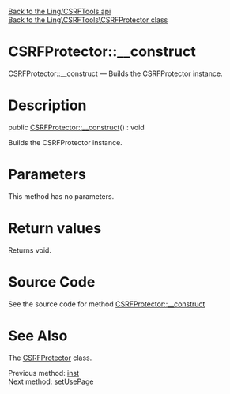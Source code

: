 [Back to the Ling/CSRFTools api](https://github.com/lingtalfi/CSRFTools/blob/master/doc/api/Ling/CSRFTools.md)<br>
[Back to the Ling\CSRFTools\CSRFProtector class](https://github.com/lingtalfi/CSRFTools/blob/master/doc/api/Ling/CSRFTools/CSRFProtector.md)


CSRFProtector::__construct
================



CSRFProtector::__construct — Builds the CSRFProtector instance.




Description
================


public [CSRFProtector::__construct](https://github.com/lingtalfi/CSRFTools/blob/master/doc/api/Ling/CSRFTools/CSRFProtector/__construct.md)() : void




Builds the CSRFProtector instance.




Parameters
================

This method has no parameters.


Return values
================

Returns void.








Source Code
===========
See the source code for method [CSRFProtector::__construct](https://github.com/lingtalfi/CSRFTools/blob/master/CSRFProtector.php#L129-L135)


See Also
================

The [CSRFProtector](https://github.com/lingtalfi/CSRFTools/blob/master/doc/api/Ling/CSRFTools/CSRFProtector.md) class.

Previous method: [inst](https://github.com/lingtalfi/CSRFTools/blob/master/doc/api/Ling/CSRFTools/CSRFProtector/inst.md)<br>Next method: [setUsePage](https://github.com/lingtalfi/CSRFTools/blob/master/doc/api/Ling/CSRFTools/CSRFProtector/setUsePage.md)<br>

